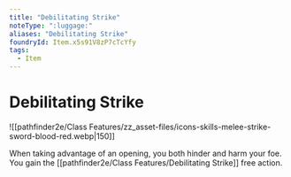 ```yaml
---
title: "Debilitating Strike"
noteType: ":luggage:"
aliases: "Debilitating Strike"
foundryId: Item.x5s91V8zP7cTcYfy
tags:
  - Item
---
```


# Debilitating Strike
![[pathfinder2e/Class Features/zz_asset-files/icons-skills-melee-strike-sword-blood-red.webp|150]]

When taking advantage of an opening, you both hinder and harm your foe. You gain the [[pathfinder2e/Class Features/Debilitating Strike]] free action.
